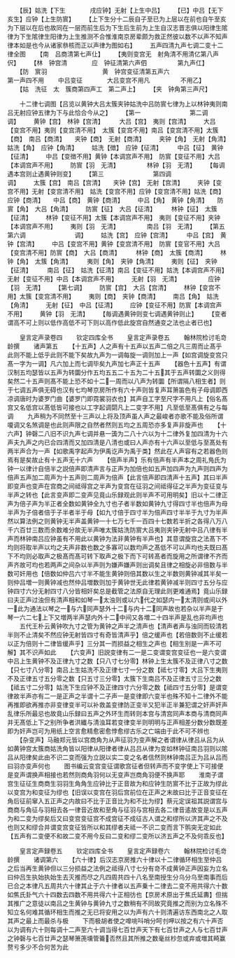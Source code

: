 <!-- { "loadSidebar": true } -->
　　【辰】姑洗【下生　　　　戌应钟】无射【上生中吕】
　　【已】中吕【无下　　　　亥生】应钟【上生防賔】
　　【上下生分十二辰自子至已为上层以在前也自午至亥为下层以在后也故同在一层而前生后为下生后生前为上生自汉志晋志俱以阳律生隂律为下生隂律生阳律为上生推测不合惟淮南京房辈颇为救正然彼以数不以声不知声律本如是也今从诸家叅核而正以声律为图如右】
　　五声四清九声七调二变十二律全图
　　【南　吕商清第七声仩】
　　【夷则变宫无　射角清不用清亿第八声伬】
　　【林　钟宫清　　　　应　钟征清第六声伵　　　　　第九声仜】
　　【防　賔羽　　　　　　　　　黄　钟宫变征清第五声六　　　　　　　　　第一声四不用
　　中吕变征　　　　大吕变宫不用凡　　　　　不用乙】
　　【姑　洗征　太　簇商第四声工　第二声上】
　　【夹　钟角第三声尺】



　　十二律七调图【吕览以黄钟大吕太簇夹钟姑洗中吕防賔七律为上以林钟夷则南吕无射应钟五律为下与此恰合今从之】
　　【第一　　　　　　　　第二调　　　　　　　　　调】
　　黄钟【宫】　林钟【宫清】　　　大吕【宫】　夷则【宫清】
　　大吕【变宫不用】夷则【变宫清不用】　太簇【变宫不用】南吕【变宫清不用】太簇【商】　南吕【商清】　　夹钟【商】　无射【商清】
　　夹钟【角】　无射【角清】　　　姑洗【角】　应钟【角清】
　　姑洗【徴】　应钟【征清】　　　中吕【征】　黄钟【征清】
　　中吕【变徴不用】黄钟【本调宫声不用】　防賔【变征不用】大吕【本调宫声不用】
　　防賔【羽　无清】　　　　　林钟【羽　无清】
　　【每调遇本宫则止遇黄钟则变】
　　【第三　　　　　　　　第四调　　　　　　　　　调】
　　太簇【宫】　南吕【宫清】　　夹钟【宫】　无射【宫清】
　　夹钟【变宫不用】无射【变宫清不用】　姑洗【变宫不用】应钟【变宫清不用】姑洗【商】　应钟【商清】　　中吕【商】　黄钟【商清】
　　中吕【角】　黄钟【角清】　　防賔【角】　大吕【角清】
　　防賔【征】　大吕【征清】　　　林钟【征】　太簇【征清】
　　林钟【变征不用】太簇【本调宫声不用】　夷则【变征不用】夹钟【本调宫声不用】
　　夷则【羽　无清】　　　　　南吕【羽　无清】
　　【第五　　　　　　　第六调　　　　　　　　调】
　　姑洗【宫】　应钟【宫清】　　　中吕【宫】　黄钟【宫清】
　　中吕【变宫不用】黄钟【变宫清不用】　防賔【变官不用】大吕【变宫清不用】防賔【商】　大吕【商清】　　　林钟【商】　太簇【商清】
　　林钟【角】　太簇【角清】　　　夷则【角】　夹钟【角清】
　　夷则【征】　夹钟【征清】　　　南吕【征】　姑洗【征清】南吕【变征不用】姑洗【本调宫声不用】　无射【变征不用】中吕【本调宫声不用】
　　无射【羽　无清】　　　　　应钟【羽　无清】
　　【第七调】
　　防賔【宫】　大吕【宫清】
　　林钟【变宫不用】太簇【变宫清不用】
　　夷则【商】　夹钟【商清】
　　南吕【角】　姑洗【角清】
　　无射【征】　中吕【征清】
　　应钟【变征不用】防賔【本调宫声不用】
　　黄钟【羽　无清】
　　【毎调遇黄钟则变七调遇黄钟则止】
　　【变者谓高不可上则以低作高低不可下则以高作低此旋宫自然通变之法也止者已也】

　　皇言定声录卷四
　　钦定四库全书
　　皇言定声录卷五
　　翰林院检讨毛竒龄撰
　　诸声第五
　　【十五声】人之声有十五声以五声二倍之凡三周而止髙乎此则不能上低乎此则不能下矣故九声为一调每旋一调则加上一声【如宫调旋变宫只髙一字为一调】凡六加上而七调毕矣九声加七声正十五声
　　【器色十五声】有谓汉制五均瑟皆以五声为转圜分作五均五五二十五为二十五其于五声转圜之义则得矣然二十五声则髙不能上恐不如十二一周而以八声为转圜【所谓隔八相生者】则于七调五声俱无碍也汉有七均琴京房所作有六十声则皆复声耳箫笛色有子母调即西凉调唐时为婆罗门曲【婆罗门即霓裳羽衣也】其声自工字至尺字不用凡上【俗名髙宫又名低宫以髙低皆可接也以工字起调閟凡上二变字不用】凡至低至髙俱有之与每调
　　九声稍为不同然至十三声以上将及顶声虽人声之最峻者亦歌不能及俗所谓嗄调又名煞调是也此则声限之自然者然则五均之五周恐亦多复声非旋声也
　　【十六声】钟磬二八旧不识九声七调并悬一簴为二八十六以为十二律外复加四清为十六声夫九声之内已合四清而又加四清是八清也或曰人声亦有十六声以至低与至髙处有两半声合为一声【如歌禹字起声为伊禹讫声为禹于类】然此在人声容有之若器色则焉有是矣故止有十五声无十六声
　　【倍声半声】乐有倍声有半声本之周礼鳬氏为钟一以律计自倍半之説倍声即清声言与正声为加倍也如五声加四声为九声则四声为倍声五声加二周声为十五声则二周声为倍声【此言倍声即四清声十五声】其曰半声即变声也变声在宫商之间祗得宫之半声为变宫在征羽之间祗得征之半声为变征变与半声之转也【此言变声即二变声见竟山乐録观此则半声不可用明矣】旧以十二律正声为倍子声为半正者全数如黄钟全九寸也子者半数如黄钟九寸得四寸半也倍声为母半声为子倍者倍于子半者半于母【如九寸倍于四寸半为倍声四寸半半于九寸为半声然以算法例之则黄钟无半声盖黄钟一十七万七千一百四十七数若半折之各得八万八千六百廿三数而余数难分故无半声唯太簇姑洗防賔大吕夷则夹钟无射中吕八律有半声而林钟南吕应钟虽有不用此以黄钟为法非黄钟有半声也】其意谓旋宫之法髙下不均则将取半声以均之夫声非数也数之多寡可以数均声之髙低不可以声均也夫既曰髙下不均则必取声之极髙而髙可转下取声之极下而下可转髙者而旋用之所谓律不齐而声齐故可均也若两声之间杂以半声则为嫌声嫌声则出调矣且律之相旋必非倍数与半数可奸用也【倍数如仲吕六寸半不能生黄钟则倍其数以生之半数则黄钟减其半矣一则仲吕増一则黄钟减也然仲吕増数则加于黄钟世无此律若黄钟减半则四寸五分与应钟四寸六分无射四寸八分皆相奸矣总是截管之法原自无理此则更难通焉】竟山乐録曰夫正声过浊但有清声相和如琴一太浊则或以六代之如瑟内一太清则或间以外一此为通法以琴之一与六同声瑟外十二与内十二同声故也若杂以半声是于琴一六二七上下又増两半声瑟内外十二中间又各増二十四半声是乱也非均声也
　　五代王朴云黄钟吹九寸之管为黄钟之声半之清声也【清声者声与浊同而较清若半则不止清矣不然应钟无射皆四寸有奇皆清声乎】倍之缓声也【若倍数则不止缓若以正为倍则十二律皆缓声乎】三分其一而损益之相生之声也【相生别是一声不可解】其不识声如此
　　【六变声】旧説变律有二一是二变谓变宫变征也一是六变谓中吕上生黄钟不及正律九寸之数【只八寸七分零】林钟上生太簇不及正律八寸之数【只七寸八分零】南吕上生姑洗不及正律七寸一分之数【祗七寸零】大吕下生夷则不及正律五寸五分零之数【只五寸三分零】太簇下生南吕不及正律五寸三分之数【祗五寸二分零】姑洗下生应钟不及正律四寸六分零之数【祗四寸五分零】是谓变律故半声亦有二一是正声之半谓十二子声一是变律即六变半也殊不知十二律外不能再推即欲再推亦非变律变半可以补救盖变律防正变半又犯半正半兼犯谓之奸声奸声乱律乐所最忌也故竟山乐録曰五声之外环生而转则本宫与清宫同声本商与清商同声并无髙低上下之别所争者洪纎与清浊耳若变律变半则明明与正声相差分数分数既差即为奸声岂可为用纸上空言愈精愈密愈悖愈缪古乐之亡端由于此不可不辨也
　　【杂变声】马融郑元皆以宫商角为从声征羽为变声解之者谓律从律吕从吕为从如黄钟宫太簇商姑洗角皆以阳律从阳律者律从吕吕从律为变如林钟征南吕羽则以隂吕从阳律矣此由不识二变而强为立説以实二变之名者信然则林钟南吕正为吕从吕而曰羽亦变声何也
　　图书编云变宫变征谓歌宫征者但转声而不变字使上下可接便是变声谓换声相接也若然则商角羽何以无变声岂商角羽便不换声耶
　　淮南子谓宫生征征生商商生羽羽生角角生应钟比于正音故为和应钟生防賔不比于正故为缪此以变宫为和变征为缪也【旧误以变宫在羽后宫前位在正声之末故曰比于正音变征在角后征前窜入五正声之内故曰不比于正音比为和不比为缪】蔡元定误祖其説谓宫与商商与角征与羽相去各一律音近故和至角与征羽与宫相去各二律音逺故变是以五声为和二变为缪矣后又曰变宫变征宫不成宫征不成征古人谓之和缪所以济其声之不及也则又和缪合并谓变宫变征皆所以和其缪者夫祗一不识二变而言下鹘突无定如此【五声有二变便不和故二变不用今反曰二变和缪二变所以济五声之不及何乖反也】

　　皇言定声録卷五
　　钦定四库全书
　　皇言定声録卷六
　　翰林院检讨毛竒龄撰
　　诸调第六
　　【六十律】后汉志京房推六十律以十二律循环相生至仲吕之后当再生黄钟但以三分损益之法例之祗得八寸七分有竒不成黄钟正声因妄为立名曰仲吕生执始执始生去灭推而尽之凡四周共四十八名至南授生分乌分乌至南事而后已合之本律凡五周共六十律其止于六十律者以五声乗十二律去二变不用共得六十数如焦氏卦气六十四数去四数不用共得六十正相彷也【京房术原出于焦氏延夀】但揣其推广之意徒以南吕之生黄钟与黄钟九寸之数稍有不同故究竟推之而别为立名殊不知立名何难其循环相生而推之无已将安用之以为声有六十则清遍访东西南北之人取其声之最上而最杀与极
　　下而极胡者使之嘷咷呌哨分呵刌呷以按之有六十声否以为调有六十则每调十二声至六十调当得七百廿声天下有七百廿声之人与七百廿声之钟磬与七百廿声之瑟琴箫箎壎管籥否然且其所推之数毫丝杪忽或弃或増其畸赢赘亏多少不合何苦为此
